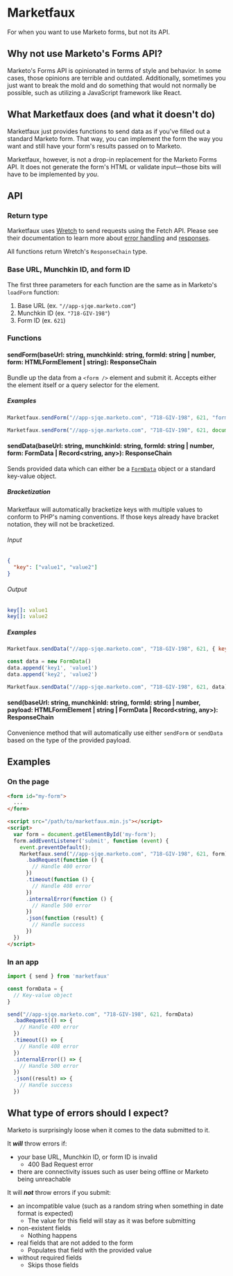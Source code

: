 # Marketfaux

For when you want to use Marketo forms, but not its API.

## Why not use Marketo's Forms API?

Marketo's Forms API is opinionated in terms of style and behavior. In some cases, those opinions are terrible and outdated. Additionally, sometimes you just want to break the mold and do something that would not normally be possible, such as utilizing a JavaScript framework like React.

## What Marketfaux does (and what it doesn't do)

Marketfaux just provides functions to send data as if you've filled out a standard Marketo form. That way, you can implement the form the way you want and still have your form's results passed on to Marketo.

Marketfaux, however, is not a drop-in replacement for the Marketo Forms API. It does not generate the form's HTML or validate input—those bits will have to be implemented by *you*.

## API

### Return type

Marketfaux uses [Wretch](https://github.com/elbywan/wretch) to send requests using the Fetch API. Please see their documentation to learn more about [error handling](https://github.com/elbywan/wretch#catchers) and [responses](https://github.com/elbywan/wretch#response-types).

All functions return Wretch's `ResponseChain` type.

### Base URL, Munchkin ID, and form ID

The first three parameters for each function are the same as in Marketo's `loadForm` function:
1. Base URL (ex. `"//app-sjqe.marketo.com"`)
2. Munchkin ID (ex. `"718-GIV-198"`)
3. Form ID (ex. `621`)

### Functions

#### sendForm(baseUrl: string, munchkinId: string, formId: string | number, form: HTMLFormElement | string): ResponseChain

Bundle up the data from a `<form />` element and submit it. Accepts either the element itself or a query selector for the element.

##### Examples

```js
Marketfaux.sendForm("//app-sjqe.marketo.com", "718-GIV-198", 621, "form#my-id")
```

```js
Marketfaux.sendForm("//app-sjqe.marketo.com", "718-GIV-198", 621, document.querySelector("form#my-id"))
```

#### sendData(baseUrl: string, munchkinId: string, formId: string | number, form: FormData | Record<string, any>): ResponseChain

Sends provided data which can either be a [`FormData`](https://developer.mozilla.org/en/docs/Web/API/FormData) object or a standard key-value object.

##### Bracketization

Marketfaux will automatically bracketize keys with multiple values to conform to PHP's naming conventions. If those keys already have bracket notation, they will not be bracketized.

###### Input
```json
{
  "key": ["value1", "value2"]
}
```

###### Output
```yaml
key[]: value1
key[]: value2
```

##### Examples

```js
Marketfaux.sendData("//app-sjqe.marketo.com", "718-GIV-198", 621, { key1: "value1", key2: "value2" })
```

```js
const data = new FormData()
data.append('key1', 'value1')
data.append('key2', 'value2')

Marketfaux.sendData("//app-sjqe.marketo.com", "718-GIV-198", 621, data)
```

#### send(baseUrl: string, munchkinId: string, formId: string | number, payload: HTMLFormElement | string | FormData | Record<string, any>): ResponseChain

Convenience method that will automatically use either `sendForm` or `sendData` based on the type of the provided payload.

## Examples

### On the page

```html
<form id="my-form">
  ...
</form>

<script src="/path/to/marketfaux.min.js"></script>
<script>
  var form = document.getElementById('my-form');
  form.addEventListener('submit', function (event) {
    event.preventDefault();
    Marketfaux.send("//app-sjqe.marketo.com", "718-GIV-198", 621, form)
      .badRequest(function () {
        // Handle 400 error
      })
      .timeout(function () {
        // Handle 408 error
      })
      .internalError(function () {
        // Handle 500 error
      })
      .json(function (result) {
        // Handle success
      })
  })
</script>
```

### In an app

```js
import { send } from 'marketfaux'

const formData = {
  // Key-value object
}

send("//app-sjqe.marketo.com", "718-GIV-198", 621, formData)
  .badRequest(() => {
    // Handle 400 error
  })
  .timeout(() => {
    // Handle 408 error
  })
  .internalError(() => {
    // Handle 500 error
  })
  .json((result) => {
    // Handle success
  })
```

## What type of errors should I expect?

Marketo is surprisingly loose when it comes to the data submitted to it.

It ***will*** throw errors if:
- your base URL, Munchkin ID, or form ID is invalid
  - 400 Bad Request error
- there are connectivity issues such as user being offline or Marketo being unreachable

It will ***not*** throw errors if you submit:
- an incompatible value (such as a random string when something in date format is expected)
  - The value for this field will stay as it was before submitting
- non-existent fields
  - Nothing happens
- real fields that are not added to the form
  - Populates that field with the provided value
- without required fields
  - Skips those fields
